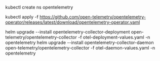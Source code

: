 kubectl create ns opentelemetry

kubectl apply -f https://github.com/open-telemetry/opentelemetry-operator/releases/latest/download/opentelemetry-operator.yaml

helm upgrade --install opentelemetry-collector-deployment open-telemetry/opentelemetry-collector -f otel-deployment-values.yaml -n opentelemetry
helm upgrade --install opentelemetry-collector-daemon open-telemetry/opentelemetry-collector -f otel-daemon-values.yaml -n opentelemetry

